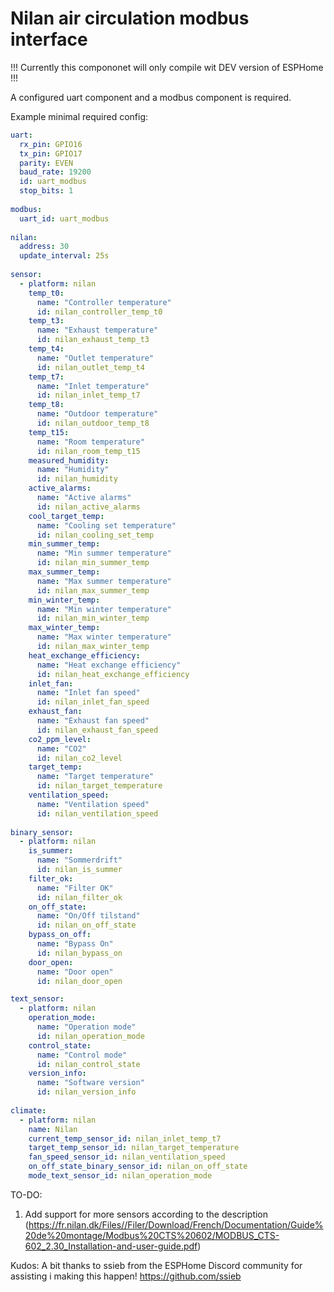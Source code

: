 # Nilan air circulation modbus interface

!!! Currently this compononet will only compile wit DEV version of ESPHome !!!

A configured uart component and a modbus component is required.

Example minimal required config:
```yaml
uart:
  rx_pin: GPIO16
  tx_pin: GPIO17
  parity: EVEN
  baud_rate: 19200
  id: uart_modbus
  stop_bits: 1
  
modbus:
  uart_id: uart_modbus
 
nilan:
  address: 30
  update_interval: 25s
 
sensor:
  - platform: nilan
    temp_t0:
      name: "Controller temperature"
      id: nilan_controller_temp_t0
    temp_t3:
      name: "Exhaust temperature"
      id: nilan_exhaust_temp_t3
    temp_t4:
      name: "Outlet temperature"
      id: nilan_outlet_temp_t4
    temp_t7:
      name: "Inlet temperature"
      id: nilan_inlet_temp_t7
    temp_t8:
      name: "Outdoor temperature"
      id: nilan_outdoor_temp_t8
    temp_t15:
      name: "Room temperature"
      id: nilan_room_temp_t15
    measured_humidity:
      name: "Humidity"
      id: nilan_humidity
    active_alarms:
      name: "Active alarms"
      id: nilan_active_alarms
    cool_target_temp:
      name: "Cooling set temperature"
      id: nilan_cooling_set_temp
    min_summer_temp:
      name: "Min summer temperature"
      id: nilan_min_summer_temp
    max_summer_temp:
      name: "Max summer temperature"
      id: nilan_max_summer_temp
    min_winter_temp:
      name: "Min winter temperature"
      id: nilan_min_winter_temp
    max_winter_temp:
      name: "Max winter temperature"
      id: nilan_max_winter_temp
    heat_exchange_efficiency:
      name: "Heat exchange efficiency"
      id: nilan_heat_exchange_efficiency
    inlet_fan:
      name: "Inlet fan speed"
      id: nilan_inlet_fan_speed
    exhaust_fan:
      name: "Exhaust fan speed"
      id: nilan_exhaust_fan_speed
    co2_ppm_level:
      name: "CO2"
      id: nilan_co2_level
    target_temp:
      name: "Target temperature"
      id: nilan_target_temperature
    ventilation_speed:
      name: "Ventilation speed"
      id: nilan_ventilation_speed
      
binary_sensor:
  - platform: nilan
    is_summer:
      name: "Sommerdrift"
      id: nilan_is_summer
    filter_ok:
      name: "Filter OK"
      id: nilan_filter_ok
    on_off_state:
      name: "On/Off tilstand"
      id: nilan_on_off_state
    bypass_on_off:
      name: "Bypass On"
      id: nilan_bypass_on
    door_open:
      name: "Door open"
      id: nilan_door_open

text_sensor:
  - platform: nilan
    operation_mode:
      name: "Operation mode"
      id: nilan_operation_mode
    control_state:
      name: "Control mode"
      id: nilan_control_state
    version_info:
      name: "Software version"
      id: nilan_version_info
    
climate:
  - platform: nilan
    name: Nilan
    current_temp_sensor_id: nilan_inlet_temp_t7
    target_temp_sensor_id: nilan_target_temperature
    fan_speed_sensor_id: nilan_ventilation_speed
    on_off_state_binary_sensor_id: nilan_on_off_state
    mode_text_sensor_id: nilan_operation_mode
```

TO-DO:
1. Add support for more sensors according to the description (https://fr.nilan.dk/Files//Filer/Download/French/Documentation/Guide%20de%20montage/Modbus%20CTS%20602/MODBUS_CTS-602_2.30_Installation-and-user-guide.pdf)

Kudos:
A bit thanks to ssieb from the ESPHome Discord community for assisting i making this happen! https://github.com/ssieb
